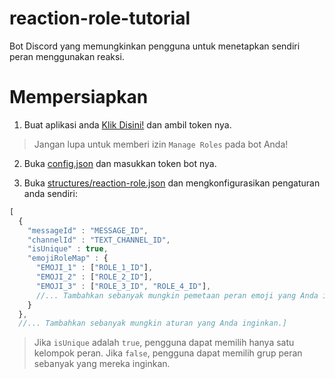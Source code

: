 # reaction-role-tutorial
Bot Discord yang memungkinkan pengguna untuk menetapkan sendiri peran menggunakan reaksi.

# Mempersiapkan
1. Buat aplikasi anda [Klik Disini!](https://discordapp.com/developers/applications/me) dan ambil token nya.

> Jangan lupa untuk memberi izin `Manage Roles` pada bot Anda!

2. Buka [config.json](https://github.com/zyiang1928/reaction-role-tutorial/blob/master/config.json) dan masukkan token bot nya.

3. Buka [structures/reaction-role.json](https://github.com/zyiang1928/reaction-role-tutorial/blob/master/structures/reaction-role.json) dan mengkonfigurasikan pengaturan anda sendiri:
```js
[ 
  { 
    "messageId" : "MESSAGE_ID",
    "channelId" : "TEXT_CHANNEL_ID",
    "isUnique" : true,
    "emojiRoleMap" : { 
      "EMOJI_1" : ["ROLE_1_ID"], 
      "EMOJI_2" : ["ROLE_2_ID"], 
      "EMOJI_3" : ["ROLE_3_ID", "ROLE_4_ID"],
      //... Tambahkan sebanyak mungkin pemetaan peran emoji yang Anda inginkan.
    }
  },
  //... Tambahkan sebanyak mungkin aturan yang Anda inginkan.]
```

> Jika `isUnique` adalah `true`, pengguna dapat memilih hanya satu kelompok peran. Jika `false`, pengguna dapat memilih grup peran sebanyak yang mereka inginkan.



